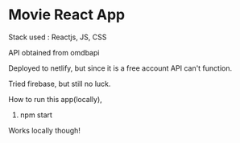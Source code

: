 # Movie React App

Stack used : Reactjs, JS, CSS

API obtained from omdbapi

Deployed to netlify, but since it is a free account API can't function.

Tried firebase, but still no luck.

How to run this app(locally),

1. npm start

Works locally though!
